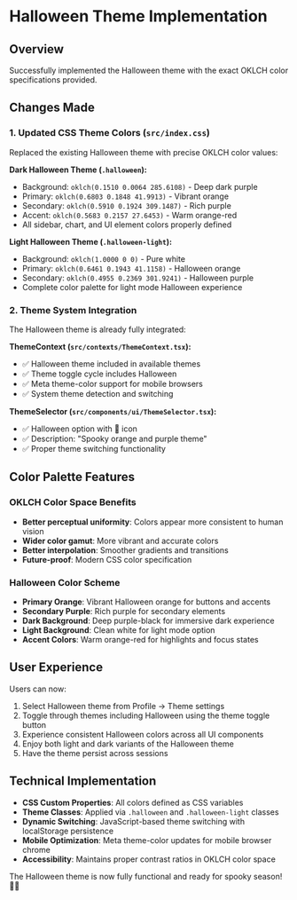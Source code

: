# Halloween Theme Implementation

## Overview
Successfully implemented the Halloween theme with the exact OKLCH color specifications provided.

## Changes Made

### 1. Updated CSS Theme Colors (`src/index.css`)
Replaced the existing Halloween theme with precise OKLCH color values:

**Dark Halloween Theme (`.halloween`):**
- Background: `oklch(0.1510 0.0064 285.6108)` - Deep dark purple
- Primary: `oklch(0.6803 0.1848 41.9913)` - Vibrant orange
- Secondary: `oklch(0.5910 0.1924 309.1487)` - Rich purple
- Accent: `oklch(0.5683 0.2157 27.6453)` - Warm orange-red
- All sidebar, chart, and UI element colors properly defined

**Light Halloween Theme (`.halloween-light`):**
- Background: `oklch(1.0000 0 0)` - Pure white
- Primary: `oklch(0.6461 0.1943 41.1158)` - Halloween orange
- Secondary: `oklch(0.4955 0.2369 301.9241)` - Halloween purple
- Complete color palette for light mode Halloween experience

### 2. Theme System Integration
The Halloween theme is already fully integrated:

**ThemeContext (`src/contexts/ThemeContext.tsx`):**
- ✅ Halloween theme included in available themes
- ✅ Theme toggle cycle includes Halloween
- ✅ Meta theme-color support for mobile browsers
- ✅ System theme detection and switching

**ThemeSelector (`src/components/ui/ThemeSelector.tsx`):**
- ✅ Halloween option with 🎃 icon
- ✅ Description: "Spooky orange and purple theme"
- ✅ Proper theme switching functionality

## Color Palette Features

### OKLCH Color Space Benefits
- **Better perceptual uniformity**: Colors appear more consistent to human vision
- **Wider color gamut**: More vibrant and accurate colors
- **Better interpolation**: Smoother gradients and transitions
- **Future-proof**: Modern CSS color specification

### Halloween Color Scheme
- **Primary Orange**: Vibrant Halloween orange for buttons and accents
- **Secondary Purple**: Rich purple for secondary elements
- **Dark Background**: Deep purple-black for immersive dark experience
- **Light Background**: Clean white for light mode option
- **Accent Colors**: Warm orange-red for highlights and focus states

## User Experience
Users can now:
1. Select Halloween theme from Profile → Theme settings
2. Toggle through themes including Halloween using the theme toggle button
3. Experience consistent Halloween colors across all UI components
4. Enjoy both light and dark variants of the Halloween theme
5. Have the theme persist across sessions

## Technical Implementation
- **CSS Custom Properties**: All colors defined as CSS variables
- **Theme Classes**: Applied via `.halloween` and `.halloween-light` classes
- **Dynamic Switching**: JavaScript-based theme switching with localStorage persistence
- **Mobile Optimization**: Meta theme-color updates for mobile browser chrome
- **Accessibility**: Maintains proper contrast ratios in OKLCH color space

The Halloween theme is now fully functional and ready for spooky season! 🎃👻